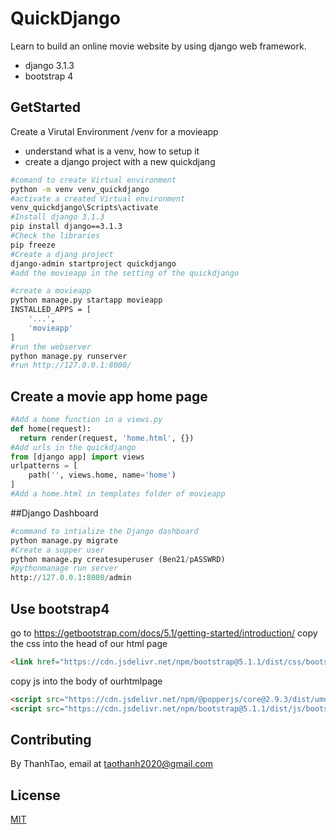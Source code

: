 # QuickDjango

Learn to build an online movie website by using django web framework.
- django 3.1.3
- bootstrap 4

## GetStarted

Create a Virutal Environment /venv for a movieapp
- understand what is a venv, how to setup it
- create a django project with a new quickdjang

```bash
#comand to create Virtual environment
python -m venv venv_quickdjango
#activate a created Virtual environment
venv_quickdjango\Scripts\activate
#Install django 3.1.3
pip install django==3.1.3
#Check the libraries
pip freeze
#Create a djang project
django-admin startproject quickdjango
#add the movieapp in the setting of the quickdjango

#create a movieapp
python manage.py startapp movieapp
INSTALLED_APPS = [
    '...',
    'movieapp'
]
#run the webserver
python manage.py runserver
#run http://127.0.0.1:8000/
```
## Create a movie app home page
```python
#Add a home function in a views.py
def home(request):
  return render(request, 'home.html', {})
#Add urls in the quickdjango
from [django app] import views
urlpatterns = [
    path('', views.home, name='home')
]
#Add a home.html in templates folder of movieapp
```
##Django Dashboard
```python
#command to intialize the Django dashboard
python manage.py migrate 
#Create a supper user
python manage.py createsuperuser (Ben21/pASSWRD)
#pythonmanage run server
http://127.0.0.1:8080/admin
```
## Use bootstrap4
go to https://getbootstrap.com/docs/5.1/getting-started/introduction/
copy the css into the head of our html page
```html
<link href="https://cdn.jsdelivr.net/npm/bootstrap@5.1.1/dist/css/bootstrap.min.css" rel="stylesheet" integrity="sha384-F3w7mX95PdgyTmZZMECAngseQB83DfGTowi0iMjiWaeVhAn4FJkqJByhZMI3AhiU" crossorigin="anonymous">
```
copy js into the body of ourhtmlpage
```html
<script src="https://cdn.jsdelivr.net/npm/@popperjs/core@2.9.3/dist/umd/popper.min.js" integrity="sha384-W8fXfP3gkOKtndU4JGtKDvXbO53Wy8SZCQHczT5FMiiqmQfUpWbYdTil/SxwZgAN" crossorigin="anonymous"></script>
<script src="https://cdn.jsdelivr.net/npm/bootstrap@5.1.1/dist/js/bootstrap.min.js" integrity="sha384-skAcpIdS7UcVUC05LJ9Dxay8AXcDYfBJqt1CJ85S/CFujBsIzCIv+l9liuYLaMQ/" crossorigin="anonymous"></script>
```

## Contributing
By ThanhTao, email at taothanh2020@gmail.com

## License
[MIT](https://choosealicense.com/licenses/mit/)

